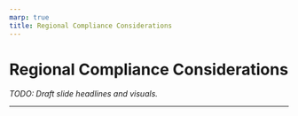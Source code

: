 ```yaml
---
marp: true
title: Regional Compliance Considerations
---
```


# Regional Compliance Considerations
*TODO: Draft slide headlines and visuals.*

---
<!-- TODO: Summarise global compliance pressures and data governance expectations. -->
